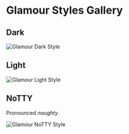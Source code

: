 # Glamour Styles Gallery

## Dark

![Glamour Dark Style](https://github.com/charmbracelet/glamour/raw/master/styles/gallery/dark.png)

## Light

![Glamour Light Style](https://github.com/charmbracelet/glamour/raw/master/styles/gallery/light.png)

## NoTTY

Pronounced _naughty_.

![Glamour NoTTY Style](https://github.com/charmbracelet/glamour/raw/master/styles/gallery/notty.png)
